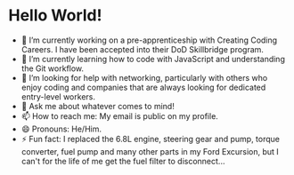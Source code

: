 # Hello World!

- 🔭 I’m currently working on a pre-apprenticeship with Creating Coding Careers. I have been accepted into their DoD Skillbridge program.
- 🌱 I’m currently learning how to code with JavaScript and understanding the Git workflow.
  <!-- - 👯 I’m looking to collaborate on ... --!>
- 🤔 I’m looking for help with networking, particularly with others who enjoy coding and companies that are always looking for dedicated entry-level workers.
- 💬 Ask me about whatever comes to mind!
- 📫 How to reach me: My email is public on my profile.
- 😄 Pronouns: He/Him.
- ⚡ Fun fact: I replaced the 6.8L engine, steering gear and pump, torque converter, fuel pump and many other parts in my Ford Excursion, but I can't for the life of me get the fuel filter to disconnect...

